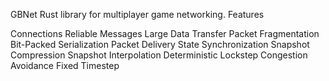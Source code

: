 GBNet
Rust library for multiplayer game networking.
Features

Connections
Reliable Messages
Large Data Transfer
Packet Fragmentation
Bit-Packed Serialization
Packet Delivery
State Synchronization
Snapshot Compression
Snapshot Interpolation
Deterministic Lockstep
Congestion Avoidance
Fixed Timestep
